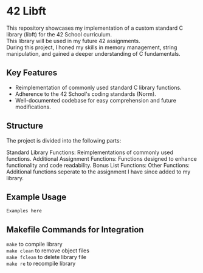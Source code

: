 # 42 Libft

This repository showcases my implementation of a custom standard C library (libft) for the 42 School curriculum.<br>
This library will be used in my future 42 assignments.<br>
During this project, I honed my skills in memory management, string manipulation, and gained a deeper understanding of C fundamentals.

## Key Features

- Reimplementation of commonly used standard C library functions.
- Adherence to the 42 School's coding standards (Norm).
- Well-documented codebase for easy comprehension and future modifications.

## Structure
The project is divided into the following parts:

Standard Library Functions: Reimplementations of commonly used functions.
Additional Assignment Functions: Functions designed to enhance functionality and code readability.
Bonus List Functions:
Other Functions: Additional functions seperate to the assignment I have since added to my library.

## Example Usage
```
Examples here
```

## Makefile Commands for Integration
`make` to compile library<br>
`make clean` to remove object files<br>
`make fclean` to delete library file<br>
`make re` to recompile library<br>
